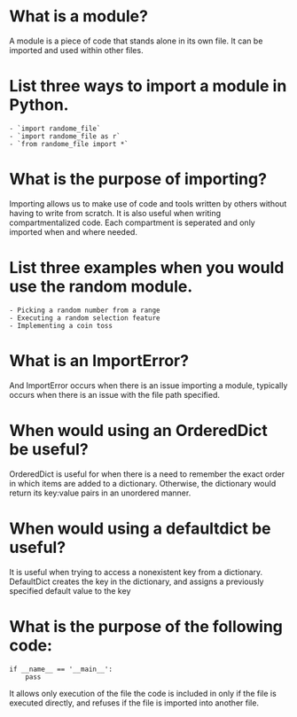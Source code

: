 # What is a module?
A module is a piece of code that stands alone in its own file. It can be imported and used within other files.

# List three ways to import a module in Python.
```
- `import randome_file`
- `import randome_file as r`
- `from randome_file import *`
```

# What is the purpose of importing?
Importing allows us to make use of code and tools written by others without having to write from scratch. It is also useful when writing compartmentalized code. Each compartment is seperated and only imported when and where needed.

# List three examples when you would use the random module.
	- Picking a random number from a range
	- Executing a random selection feature
	- Implementing a coin toss
# What is an ImportError?
And ImportError occurs when there is an issue importing a module, typically occurs when there is an issue with the file path specified.

# When would using an OrderedDict be useful?
OrderedDict is useful for when there is a need to remember the exact order in which items are added to a dictionary. Otherwise, the dictionary would return its key:value pairs in an unordered manner.

# When would using a defaultdict be useful?
It is useful when trying to access a nonexistent key from a dictionary. DefaultDict creates the key in the dictionary, and assigns a previously specified default value to the key
# What is the purpose of the following code:
```
if __name__ == '__main__':
    pass
```
It allows only execution of the file the code is included in only if the file is executed directly, and refuses if the file is imported into another file.